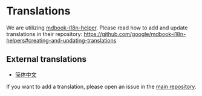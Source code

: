 # Translations

We are utilizing [mdbook-i18n-helper](https://github.com/google/mdbook-i18n-helpers).
Please read how to add and update translations in their repository: <https://github.com/google/mdbook-i18n-helpers#creating-and-updating-translations>

## External translations

- [简体中文](https://fomalhauthmj.github.io/patterns/)

If you want to add a translation, please open an issue in the
[main repository](https://github.com/rust-unofficial/patterns).
